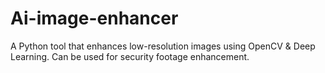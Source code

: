 # Ai-image-enhancer
A Python tool that enhances low-resolution images using OpenCV &amp; Deep Learning. Can be used for security footage enhancement.
